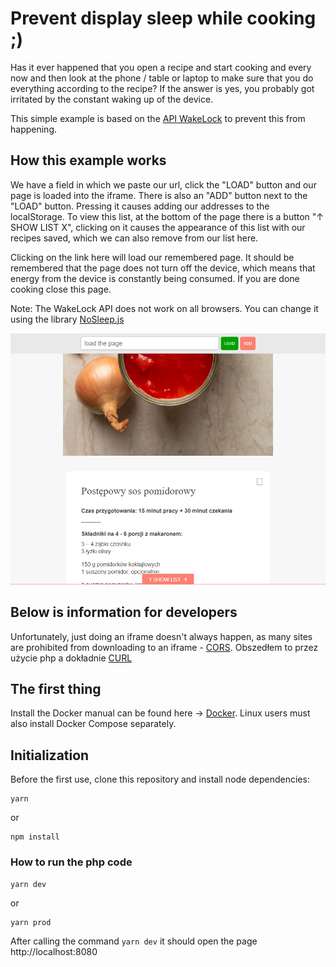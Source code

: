 # Prevent display sleep while cooking ;)
Has it ever happened that you open a recipe and start cooking and every now and then look at the phone / table or laptop to make sure that you do everything according to the recipe? If the answer is yes, you probably got irritated by the constant waking up of the device.

This simple example is based on the [API WakeLock](https://developer.mozilla.org/en-US/docs/Web/API/Screen_Wake_Lock_API) to prevent this from happening.

## How this example works
We have a field in which we paste our url, click the "LOAD" button and our page is loaded into the iframe. There is also an "ADD" button next to the "LOAD" button. Pressing it causes adding our addresses to the localStorage. To view this list, at the bottom of the page there is a button "↑ SHOW LIST X", clicking on it causes the appearance of this list with our recipes saved, which we can also remove from our list here.

Clicking on the link here will load our remembered page.
It should be remembered that the page does not turn off the device, which means that energy from the device is constantly being consumed. If you are done cooking close this page.

Note: The WakeLock API does not work on all browsers. You can change it using the library [NoSleep.js](https://github.com/richtr/NoSleep.js/)

<p align="center">
  <img src="example.png">
</p>

## Below is information for developers
Unfortunately, just doing an iframe doesn't always happen, as many sites are prohibited from downloading to an iframe - [CORS](https://developer.mozilla.org/en-US/docs/Web/HTTP/CORS). Obszedłem to przez użycie php a dokładnie [CURL](https://www.php.net/manual/en/book.curl.php)


## The first thing
Install the Docker manual can be found here ->
[Docker](https://www.docker.com/get-started).
Linux users must also install Docker Compose separately.

## Initialization

Before the first use, clone this repository and install node dependencies:

```
yarn
``` 
or 
```
npm install
```

### How to run the php code
```
yarn dev
```
or 
```
yarn prod
```

After calling the command `yarn dev` it should open the page http://localhost:8080